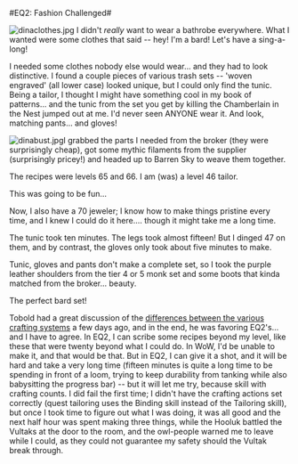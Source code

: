 #EQ2: Fashion Challenged#

![dinaclothes.jpg](http://westkarana.com/wp-content/uploads/2007/09/dinaclothes.jpg)
I didn't *really* want to wear a bathrobe everywhere. What I wanted were some clothes that said -- hey! I'm a bard! Let's have a sing-a-long!

I needed some clothes nobody else would wear... and they had to look distinctive. I found a couple pieces of various trash sets -- 'woven engraved' (all lower case) looked unique, but I could only find the tunic. Being a tailor, I thought I might have something cool in my book of patterns... and the tunic from the set you get by killing the Chamberlain in the Nest jumped out at me. I'd never seen ANYONE wear it. And look, matching pants... and gloves!

![dinabust.jpg](http://westkarana.com/wp-content/uploads/2007/09/dinabust.jpg)I grabbed the parts I needed from the broker (they were surprisingly cheap), got some mythic filaments from the supplier (surprisingly pricey!) and headed up to Barren Sky to weave them together.

The recipes were levels 65 and 66. I am (was) a level 46 tailor.

This was going to be fun...

Now, I also have a 70 jeweler; I know how to make things pristine every time, and I knew I could do it here.... though it might take me a long time.

The tunic took ten minutes. The legs took almost fifteen! But I dinged 47 on them, and by contrast, the gloves only took about five minutes to make.

Tunic, gloves and pants don't make a complete set, so I took the purple leather shoulders from the tier 4 or 5 monk set and some boots that kinda matched from the broker... beauty.

The perfect bard set!

Tobold had a great discussion of the [differences between the various crafting systems](http://tobolds.blogspot.com/2007/09/comparing-crafting-systems.html) a few days ago, and in the end, he was favoring EQ2's... and I have to agree. In EQ2, I can scribe some recipes beyond my level, like these that were twenty beyond what I could do. In WoW, I'd be unable to make it, and that would be that. But in EQ2, I can give it a shot, and it will be hard and take a very long time (fifteen minutes is quite a long time to be spending in front of a loom, trying to keep durability from tanking while also babysitting the progress bar) -- but it will let me try, because skill with crafting counts. I did fail the first time; I didn't have the crafting actions set correctly (quest tailoring uses the Binding skill instead of the Tailoring skill), but once I took time to figure out what I was doing, it was all good and the next half hour was spent making three things, while the Hooluk battled the Vultaks at the door to the room, and the owl-people warned me to leave while I could, as they could not guarantee my safety should the Vultak break through.
